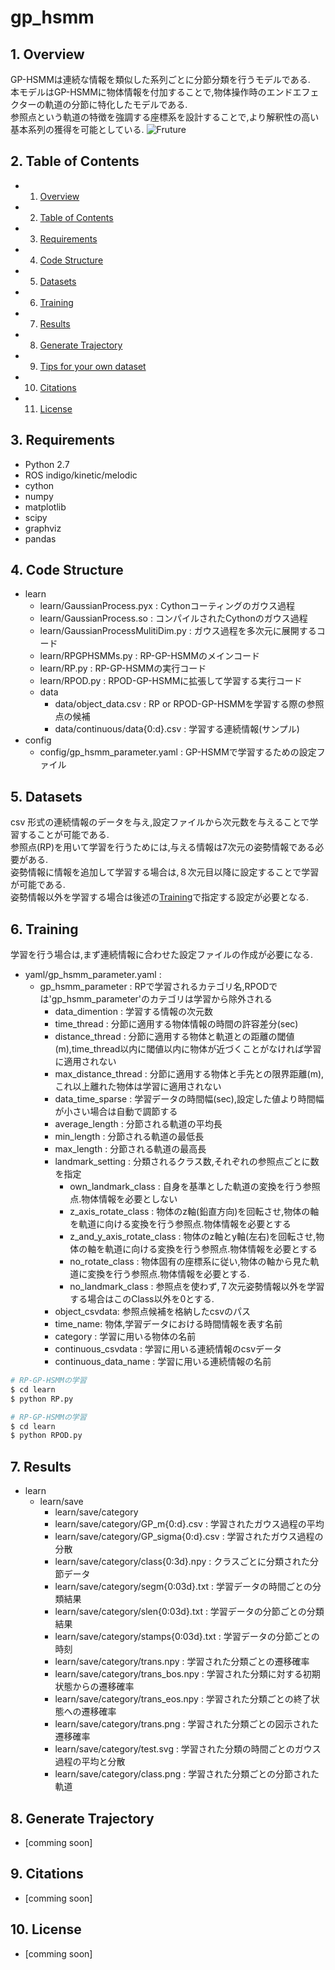 # gp_hsmm

##  1. <a name='Overview'></a>Overview
GP-HSMMは連続な情報を類似した系列ごとに分節分類を行うモデルである.  
本モデルはGP-HSMMに物体情報を付加することで,物体操作時のエンドエフェクターの軌道の分節に特化したモデルである.  
参照点という軌道の特徴を強調する座標系を設計することで,より解釈性の高い基本系列の獲得を可能としている.
![Fruture](https://user-images.githubusercontent.com/28037675/76589881-e8642680-652e-11ea-8d23-433b39b0c36f.png)
##  2. <a name='TableofContents'></a>Table of Contents
<!-- vscode-markdown-toc -->
* 1. [Overview](#Overview)
* 2. [Table of Contents](#TableofContents)
* 3. [Requirements](#Requirements)
* 4. [Code Structure](#CodeStructure)
* 5. [Datasets](#Datasets)
* 6. [Training](#Training)
* 7. [Results](#Training)
* 8. [Generate Trajectory](#GenerateTrajectory)
* 9. [Tips for your own dataset](#TipsforyourownDataset)
* 10. [Citations](#Citations)
* 11. [License](#Requirement)

<!-- vscode-markdown-toc-config
	numbering=true
	autoSave=true
	/vscode-markdown-toc-config -->
<!-- /vscode-markdown-toc -->


##  3. <a name='Requirements'></a>Requirements
- Python 2.7
- ROS indigo/kinetic/melodic
- cython
- numpy
- matplotlib
- scipy
- graphviz
- pandas
## 4. <a name='Code Structure'></a>Code Structure  
- learn
    - learn/GaussianProcess.pyx : Cythonコーティングのガウス過程
    - learn/GaussianProcess.so : コンパイルされたCythonのガウス過程
    - learn/GaussianProcessMulitiDim.py : ガウス過程を多次元に展開するコード
    - learn/RPGPHSMMs.py : RP-GP-HSMMのメインコード
    - learn/RP.py : RP-GP-HSMMの実行コード
    - learn/RPOD.py : RPOD-GP-HSMMに拡張して学習する実行コード
    - data
        - data/object_data.csv : RP or RPOD-GP-HSMMを学習する際の参照点の候補
        - data/continuous/data{0:d}.csv : 学習する連続情報(サンプル)
- config
    - config/gp_hsmm_parameter.yaml : GP-HSMMで学習するための設定ファイル
##  5. <a name='Datasets'></a>Datasets
csv 形式の連続情報のデータを与え,設定ファイルから次元数を与えることで学習することが可能である.  
参照点(RP)を用いて学習を行うためには,与える情報は7次元の姿勢情報である必要がある.  
姿勢情報に情報を追加して学習する場合は,８次元目以降に設定することで学習が可能である.  
姿勢情報以外を学習する場合は後述の[Training](#Training)で指定する設定が必要となる.
### 

##  6. <a name='Training'></a>Training
学習を行う場合は,まず連続情報に合わせた設定ファイルの作成が必要になる.
- yaml/gp_hsmm_parameter.yaml :  
    - gp_hsmm_parameter : RPで学習されるカテゴリ名,RPODでは'gp_hsmm_parameter'のカテゴリは学習から除外される  
        - data_dimention : 学習する情報の次元数  
        - time_thread : 分節に適用する物体情報の時間の許容差分(sec)  
        - distance_thread : 分節に適用する物体と軌道との距離の閾値(m),time_thread以内に閾値以内に物体が近づくことがなければ学習に適用されない  
        - max_distance_thread : 分節に適用する物体と手先との限界距離(m),これ以上離れた物体は学習に適用されない  
        - data_time_sparse : 学習データの時間幅(sec),設定した値より時間幅が小さい場合は自動で調節する  
        - average_length : 分節される軌道の平均長  
        - min_length : 分節される軌道の最低長  
        - max_length : 分節される軌道の最高長  
        - landmark_setting : 分類されるクラス数,それぞれの参照点ごとに数を指定
            - own_landmark_class : 自身を基準とした軌道の変換を行う参照点.物体情報を必要としない
            - z_axis_rotate_class : 物体のz軸(鉛直方向)を回転させ,物体の軸を軌道に向ける変換を行う参照点.物体情報を必要とする
            - z_and_y_axis_rotate_class : 物体のz軸とy軸(左右)を回転させ,物体の軸を軌道に向ける変換を行う参照点.物体情報を必要とする
            - no_rotate_class : 物体固有の座標系に従い,物体の軸から見た軌道に変換を行う参照点.物体情報を必要とする.
            - no_landmark_class : 参照点を使わず,７次元姿勢情報以外を学習する場合はこのClass以外を0とする.
        - object_csvdata: 参照点候補を格納したcsvのパス
        - time_name: 物体,学習データにおける時間情報を表す名前
        - category : 学習に用いる物体の名前
        - continuous_csvdata : 学習に用いる連続情報のcsvデータ
        - continuous_data_name : 学習に用いる連続情報の名前
  
```bash
# RP-GP-HSMMの学習  
$ cd learn
$ python RP.py
```  

```bash
# RP-GP-HSMMの学習  
$ cd learn
$ python RPOD.py
```  

##  7. <a name='Results'></a>Results
- learn
    - learn/save
        - learn/save/category
        - learn/save/category/GP_m{0:d}.csv : 学習されたガウス過程の平均
        - learn/save/category/GP_sigma{0:d}.csv : 学習されたガウス過程の分散
        - learn/save/category/class{0:3d}.npy : クラスごとに分類された分節データ
        - learn/save/category/segm{0:03d}.txt : 学習データの時間ごとの分類結果
        - learn/save/category/slen{0:03d}.txt : 学習データの分節ごとの分類結果
        - learn/save/category/stamps{0:03d}.txt : 学習データの分節ごとの時刻
        - learn/save/category/trans.npy : 学習された分類ごとの遷移確率
        - learn/save/category/trans_bos.npy : 学習された分類に対する初期状態からの遷移確率
        - learn/save/category/trans_eos.npy : 学習された分類ごとの終了状態への遷移確率
        - learn/save/category/trans.png : 学習された分類ごとの図示された遷移確率
        - learn/save/category/test.svg : 学習された分類の時間ごとのガウス過程の平均と分散
        - learn/save/category/class.png : 学習された分類ごとの分節された軌道

##  8. <a name='GenerateTrajectory'></a>Generate Trajectory
* [comming soon]
##  9. <a name='Citations'></a>Citations
* [comming soon]
##  10. <a name='License'></a>License
* [comming soon]